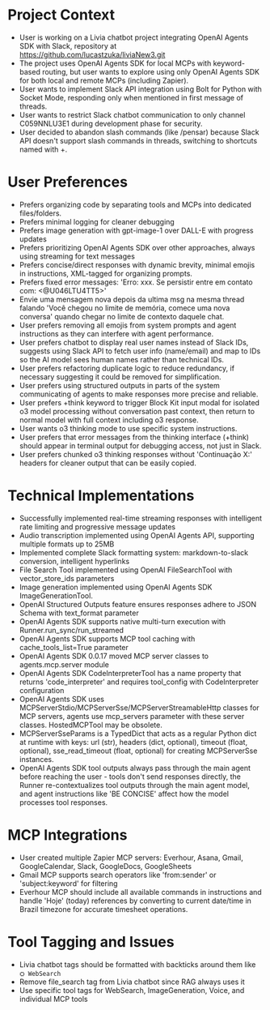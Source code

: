 
# Project Context
- User is working on a Livia chatbot project integrating OpenAI Agents SDK with Slack, repository at https://github.com/lucastzuka/liviaNew3.git
- The project uses OpenAI Agents SDK for local MCPs with keyword-based routing, but user wants to explore using only OpenAI Agents SDK for both local and remote MCPs (including Zapier).
- User wants to implement Slack API integration using Bolt for Python with Socket Mode, responding only when mentioned in first message of threads.
- User wants to restrict Slack chatbot communication to only channel C059NNLU3E1 during development phase for security.
- User decided to abandon slash commands (like /pensar) because Slack API doesn't support slash commands in threads, switching to shortcuts named with +.

# User Preferences
- Prefers organizing code by separating tools and MCPs into dedicated files/folders.    
- Prefers minimal logging for cleaner debugging
- Prefers image generation with gpt-image-1 over DALL-E with progress updates
- Prefers prioritizing OpenAI Agents SDK over other approaches, always using streaming for text messages
- Prefers concise/direct responses with dynamic brevity, minimal emojis in instructions, XML-tagged for organizing prompts.
- Prefers fixed error messages: 'Erro: xxx. Se persistir entre em contato com: <@U046LTU4TT5>'
- Envie uma mensagem nova depois da ultima msg na mesma thread falando 'Você chegou no limite de memória, comece uma nova conversa' quando chegar no limite de contexto daquele chat.
- User prefers removing all emojis from system prompts and agent instructions as they can interfere with agent performance.
- User prefers chatbot to display real user names instead of Slack IDs, suggests using Slack API to fetch user info (name/email) and map to IDs so the AI model sees human names rather than technical IDs.
- User prefers refactoring duplicate logic to reduce redundancy, if necessary suggesting it could be removed for simplification.
- User prefers using structured outputs in parts of the system communicating of agents to make responses more precise and reliable.
- User prefers +think keyword to trigger Block Kit input modal for isolated o3 model processing without conversation past context, then return to normal model with full context including o3 response.
- User wants o3 thinking mode to use specific system instructions.
- User prefers that error messages from the thinking interface (+think) should appear in terminal output for debugging access, not just in Slack.
- User prefers chunked o3 thinking responses without 'Continuação X:' headers for cleaner output that can be easily copied.

# Technical Implementations
- Successfully implemented real-time streaming responses with intelligent rate limiting and progressive message updates
- Audio transcription implemented using OpenAI Agents API, supporting multiple formats up to 25MB
- Implemented complete Slack formatting system: markdown-to-slack conversion, intelligent hyperlinks
- File Search Tool implemented using OpenAI FileSearchTool with vector_store_ids parameters
- Image generation implemented using OpenAI Agents SDK ImageGenerationTool.
- OpenAI Structured Outputs feature ensures responses adhere to JSON Schema with text_format parameter
- OpenAI Agents SDK supports native multi-turn execution with Runner.run_sync/run_streamed
- OpenAI Agents SDK supports MCP tool caching with cache_tools_list=True parameter
- OpenAI Agents SDK 0.0.17 moved MCP server classes to agents.mcp.server module
- OpenAI Agents SDK CodeInterpreterTool has a name property that returns 'code_interpreter' and requires tool_config with CodeInterpreter configuration
- OpenAI Agents SDK uses MCPServerStdio/MCPServerSse/MCPServerStreamableHttp classes for MCP servers, agents use mcp_servers parameter with these server classes. HostedMCPTool may be obsolete.
- MCPServerSseParams is a TypedDict that acts as a regular Python dict at runtime with keys: url (str), headers (dict, optional), timeout (float, optional), sse_read_timeout (float, optional) for creating MCPServerSse instances.
- OpenAI Agents SDK tool outputs always pass through the main agent before reaching the user - tools don't send responses directly, the Runner re-contextualizes tool outputs through the main agent model, and agent instructions like 'BE CONCISE' affect how the model processes tool responses.

# MCP Integrations
- User created multiple Zapier MCP servers: Everhour, Asana, Gmail, GoogleCalendar, Slack, GoogleDocs, GoogleSheets
- Gmail MCP supports search operators like 'from:sender' or 'subject:keyword' for filtering
- Everhour MCP should include all available commands in instructions and handle 'Hoje' (today) references by converting to current date/time in Brazil timezone for accurate timesheet operations.

# Tool Tagging and Issues
- Livia chatbot tags should be formatted with backticks around them like `⛭ WebSearch`
- Remove file_search tag from Livia chatbot since RAG always uses it
- Use specific tool tags for WebSearch, ImageGeneration, Voice, and individual MCP tools